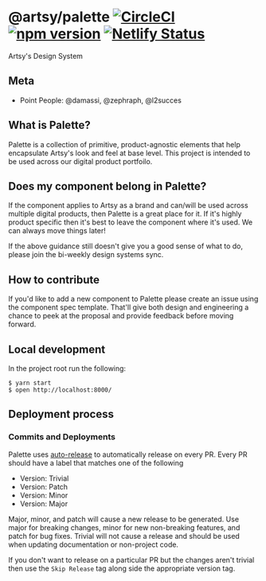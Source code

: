 # @artsy/palette [![CircleCI](https://circleci.com/gh/artsy/palette.svg?style=shield)](https://circleci.com/gh/artsy/palette) [![npm version](https://badge.fury.io/js/%40artsy%2Fpalette.svg)](https://www.npmjs.com/package/@artsy/palette) [![Netlify Status](https://api.netlify.com/api/v1/badges/beb9e8d7-10cc-4a2e-99bb-0d4c6f46db82/deploy-status)](https://app.netlify.com/sites/artsy-palette/deploys)

Artsy's Design System

## Meta

- Point People: @damassi, @zephraph, @l2succes

## What is Palette?

Palette is a collection of primitive, product-agnostic elements that help encapsulate Artsy's look and feel at base level. This project is intended to be used
across our digital product portfoilo.

## Does my component belong in Palette?

If the component applies to Artsy as a brand and can/will be used across multiple digital products, then Palette is a great place for it. If it's highly product
specific then it's best to leave the component where it's used. We can always move things later!

If the above guidance still doesn't give you a good sense of what to do, please join the bi-weekly design systems sync.

## How to contribute

If you'd like to add a new component to Palette please create an issue using the component spec template. That'll give both design and engineering a chance
to peek at the proposal and provide feedback before moving forward.

## Local development

In the project root run the following:

```
$ yarn start
$ open http://localhost:8000/
```

## Deployment process

### Commits and Deployments

Palette uses [auto-release](https://github.com/intuit/auto-release#readme) to automatically release on every PR. Every PR should have a label that matches one of the following

- Version: Trivial
- Version: Patch
- Version: Minor
- Version: Major

Major, minor, and patch will cause a new release to be generated. Use major for breaking changes, minor for new non-breaking features,
and patch for bug fixes. Trivial will not cause a release and should be used when updating documentation or non-project code.

If you don't want to release on a particular PR but the changes aren't trivial then use the `Skip Release` tag along side the appropriate version tag.
